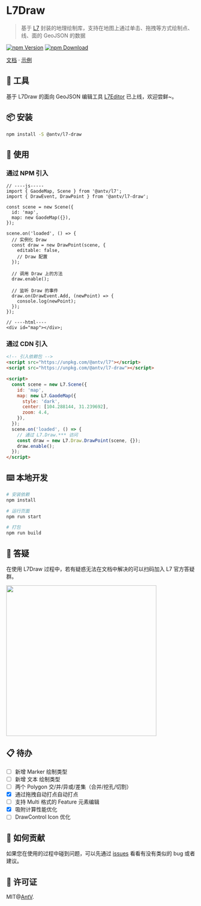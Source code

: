 # L7Draw

> 基于 [L7](https://l7.antv.vision/zh) 封装的地理绘制库，支持在地图上通过单击、拖拽等方式绘制点、线、面的 GeoJSON 的数据

[![npm Version](https://img.shields.io/npm/v/@antv/l7-draw.svg)](https://www.npmjs.com/package/@antv/l7-draw) [![npm Download](https://img.shields.io/npm/dm/@antv/l7-draw.svg)](https://www.npmjs.com/package/@antv/l7-draw)

[文档](https://antv.vision/L7Draw/docs/draw/point) · [示例](https://antv.vision/L7Draw/example/point/start)

## 🔨 工具

基于 L7Draw 的面向 GeoJSON 编辑工具 [L7Editor](https://l7editor.antv.antgroup.com/) 已上线，欢迎尝鲜~。

## 📦 安装

```bash
npm install -S @antv/l7-draw
```

## 🔨 使用

### 通过 NPM 引入

```tsx | pure
// ----js-----
import { GaodeMap, Scene } from '@antv/l7';
import { DrawEvent, DrawPoint } from '@antv/l7-draw';

const scene = new Scene({
  id: 'map',
  map: new GaodeMap({}),
});

scene.on('loaded', () => {
  // 实例化 Draw
  const draw = new DrawPoint(scene, {
    editable: false,
    // Draw 配置
  });

  // 调用 Draw 上的方法
  draw.enable();

  // 监听 Draw 的事件
  draw.on(DrawEvent.Add, (newPoint) => {
    console.log(newPoint);
  });
});

// ----html----
<div id="map"></div>;
```

### 通过 CDN 引入

```html | pure
<!-- 引入依赖包 -->
<script src="https://unpkg.com/@antv/l7"></script>
<script src="https://unpkg.com/@antv/l7-draw"></script>

<script>
  const scene = new L7.Scene({
    id: 'map',
    map: new L7.GaodeMap({
      style: 'dark',
      center: [104.288144, 31.239692],
      zoom: 4.4,
    }),
  });
  scene.on('loaded', () => {
    // 通过 L7.Draw.*** 访问
    const draw = new L7.Draw.DrawPoint(scene, {});
    draw.enable();
  });
</script>
```

## ⌨️ 本地开发

```bash
# 安装依赖
npm install

# 运行页面
npm run start

# 打包
npm run build
```

## 💬 答疑

在使用 L7Draw 过程中，若有疑惑无法在文档中解决的可以扫码加入 L7 官方答疑群。

<img src="https://mdn.alipayobjects.com/huamei_baaa7a/afts/img/A*GZGoTLCplgYAAAAAAAAAAAAADqSCAQ/original" width="400"/>

## 📋 待办

- [ ] 新增 Marker 绘制类型
- [ ] 新增 文本 绘制类型
- [ ] 两个 Polygon 交/并/异或/差集（合并/挖孔/切割）
- [x] 通过拖拽自动打点自动打点
- [ ] 支持 Multi 格式的 Feature 元素编辑
- [x] 吸附计算性能优化
- [ ] DrawControl Icon 优化

## 🤝 如何贡献

如果您在使用的过程中碰到问题，可以先通过 [issues](https://github.com/antvis/l7-draw/issues) 看看有没有类似的 bug 或者建议。

## 📖 许可证

MIT@[AntV](https://github.com/antvis).

